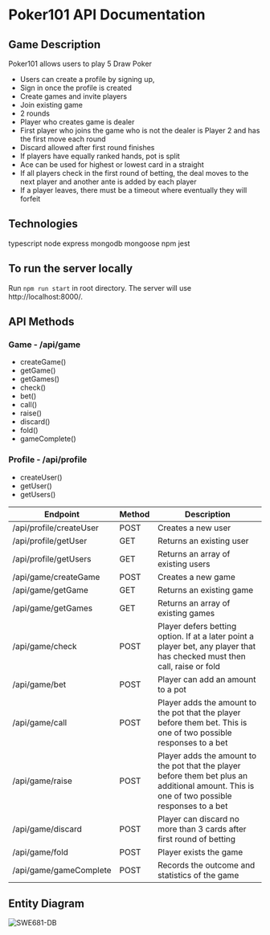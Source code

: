 # Poker101 API Documentation 

## Game Description 
Poker101 allows users to play 5 Draw Poker
- Users can create a profile by signing up, 
- Sign in once the profile is created 
- Create games and invite players
- Join existing game
- 2 rounds
- Player who creates game is dealer
- First player who joins the game who is not the dealer is Player 2 and has the first move each round
- Discard allowed after first round finishes
- If players have equally ranked hands, pot is split
- Ace can be used for highest or lowest card in a straight
- If all players check in the first round of  betting, the deal moves to the next player and another ante is added by each player
- If a player leaves, there must be a timeout where eventually they will forfeit

## Technologies 
typescript
node
express
mongodb
mongoose
npm 
jest

## To run the server locally
Run `npm run start` in root directory. The server will use http://localhost:8000/.

## API Methods 

### Game - /api/game
- createGame()
- getGame()
- getGames()
- check()
- bet()
- call()
- raise()
- discard()
- fold()
- gameComplete()

### Profile - /api/profile
- createUser()
- getUser()
- getUsers()

Endpoint | Method | Description 
--- | --- | ---
/api/profile/createUser | POST | Creates a new user 
/api/profile/getUser | GET | Returns an existing user
/api/profile/getUsers | GET | Returns an array of existing users
/api/game/createGame | POST | Creates a new game 
/api/game/getGame | GET | Returns an existing game
/api/game/getGames | GET | Returns an array of existing games
/api/game/check | POST | Player defers betting option. If at a later point a player bet, any player that has checked must then call, raise or fold
/api/game/bet | POST | Player can add an amount to a pot
/api/game/call | POST | Player adds the amount to the pot that the player before them bet. This is one of two possible responses to a bet
/api/game/raise | POST | Player adds the amount to the pot that the player before them bet plus an additional amount. This is one of two possible responses to a bet
/api/game/discard | POST | Player can discard no more than 3 cards after first round of betting
/api/game/fold | POST | Player exists the game
/api/game/gameComplete | POST | Records the outcome and statistics of the game


## Entity Diagram
![SWE681-DB](https://user-images.githubusercontent.com/38384272/138622944-6cc308ba-a312-4758-bbc5-36dd02095816.png)